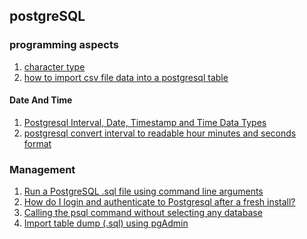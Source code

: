 ## postgreSQL

### programming aspects

 1. [character type][1]
 2. [how to import csv file data into a postgresql table][3]

#### Date And Time

 1. [Postgresql Interval, Date, Timestamp and Time Data Types][7]
 2. [postgresql convert interval to readable hour minutes and seconds format][8]

### Management

 1. [Run a PostgreSQL .sql file using command line arguments][4]
 2. [How do I login and authenticate to Postgresql after a fresh install?][2]
 3. [Calling the psql command without selecting any database][5]
 4. [Import table dump (.sql) using pgAdmin][6]

[1]: https://www.postgresql.org/docs/9.1/datatype-character.html
[2]: https://stackoverflow.com/questions/2172569/how-do-i-login-and-authenticate-to-postgresql-after-a-fresh-install
[3]: https://stackoverflow.com/questions/2987433/how-to-import-csv-file-data-into-a-postgresql-table
[4]: https://stackoverflow.com/questions/9736085/run-a-postgresql-sql-file-using-command-line-arguments
[5]: https://superuser.com/questions/655399/calling-the-psql-command-without-selecting-any-database
[6]: https://stackoverflow.com/a/55519761
[7]: https://www.2ndquadrant.com/en/blog/know-what-time-it-is/
[8]: https://stackoverflow.com/questions/41412802/postgresql-query-for-hour-minutes-and-seconds
